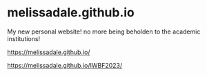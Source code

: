 # melissadale.github.io
My new personal website! no more being beholden to the academic institutions!


https://melissadale.github.io/

https://melissadale.github.io/IWBF2023/
